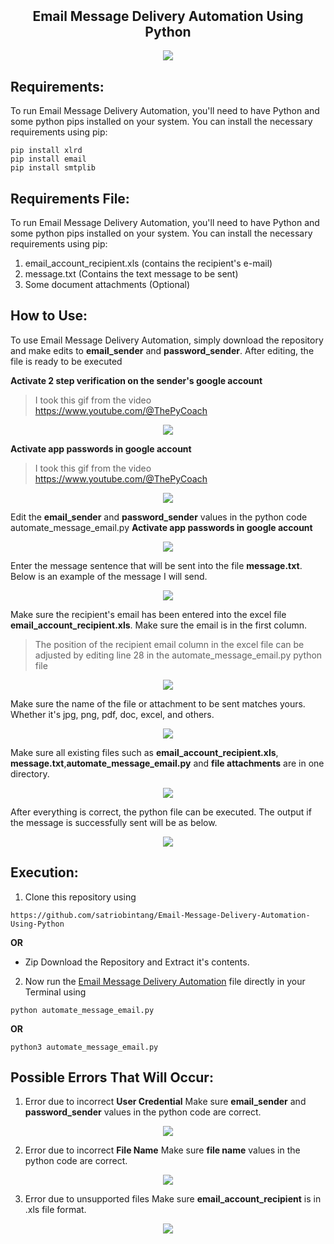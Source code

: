 <p align="center">
  <h2 align="center" style="margin-top: -4px !important;">Email Message Delivery Automation Using Python</h2>
  <p align="center">
    <a href="https://www.python.org/">
    	<img src="https://img.shields.io/badge/python-v3.8-informational">
    </a>
  </p>
</p>


## Requirements:
To run Email Message Delivery Automation, you'll need to have Python and some python pips installed on your system. You can install the necessary requirements using pip:
```
pip install xlrd
pip install email
pip install smtplib
```


## Requirements File:
To run Email Message Delivery Automation, you'll need to have Python and some python pips installed on your system. You can install the necessary requirements using pip:
1. email_account_recipient.xls (contains the recipient's e-mail)
2. message.txt (Contains the text message to be sent)
3. Some document attachments (Optional)


## How to Use:
To use Email Message Delivery Automation, simply download the repository and make edits to **email_sender** and **password_sender**. After editing, the file is ready to be executed

**Activate 2 step verification on the sender's google account**
> I took this gif from the video https://www.youtube.com/@ThePyCoach
<p align="center">
	<img src="https://github.com/satriobintang/Email-Message-Delivery-Automation-Using-Python/ImageContent/Enable 2 step verification.gif">
</p>

**Activate app passwords in google account**
> I took this gif from the video https://www.youtube.com/@ThePyCoach
<p align="center">
	<img src="https://github.com/satriobintang/Email-Message-Delivery-Automation-Using-Python/ImageContent/Use app passwords in google account.gif">
</p>

Edit the **email_sender** and **password_sender** values ​​in the python code automate_message_email.py
**Activate app passwords in google account**
<p align="center">
	<img src="https://github.com/satriobintang/Email-Message-Delivery-Automation-Using-Python/ImageContent/user_credential_settings.png">
</p>

Enter the message sentence that will be sent into the file **message.txt**. Below is an example of the message I will send.
<p align="center">
	<img src="https://github.com/satriobintang/Email-Message-Delivery-Automation-Using-Python/ImageContent/sample_message_file_contents.png">
</p>

Make sure the recipient's email has been entered into the excel file **email_account_recipient.xls**. Make sure the email is in the first column.
> The position of the recipient email column in the excel file can be adjusted by editing line 28 in the automate_message_email.py python file
<p align="center">
	<img src="https://github.com/satriobintang/Email-Message-Delivery-Automation-Using-Python/ImageContent/column_location.png">
</p>

Make sure the name of the file or attachment to be sent matches yours. Whether it's jpg, png, pdf, doc, excel, and others.
<p align="center">
	<img src="https://github.com/satriobintang/Email-Message-Delivery-Automation-Using-Python/ImageContent/attachment_name.png">
</p>

Make sure all existing files such as **email_account_recipient.xls**, **message.txt**,**automate_message_email.py** and **file attachments** are in one directory.
<p align="center">
	<img src="https://github.com/satriobintang/Email-Message-Delivery-Automation-Using-Python/ImageContent/location_all_file.png">
</p>

After everything is correct, the python file can be executed. The output if the message is successfully sent will be as below.
<p align="center">
	<img src="https://github.com/satriobintang/Email-Message-Delivery-Automation-Using-Python/ImageContent/message_successful_sent.png">
</p>


## Execution:
1.  Clone this repository using
```
https://github.com/satriobintang/Email-Message-Delivery-Automation-Using-Python
```
**OR**
- Zip Download the Repository and Extract it's contents.
2.  Now run the [Email Message Delivery Automation](https://github.com/satriobintang/Email-Message-Delivery-Automation-Using-Python) file directly in your Terminal using
```
python automate_message_email.py
```
**OR**
```
python3 automate_message_email.py
```


## Possible Errors That Will Occur:
1.  Error due to incorrect **User Credential**
Make sure **email_sender** and **password_sender** values ​​in the python code are correct.

<p align="center">
	<img src="https://github.com/satriobintang/Email-Message-Delivery-Automation-Using-Python/ImageContent/error_user_credential.png">
</p>

2.  Error due to incorrect **File Name**
Make sure **file name** values ​​in the python code are correct.

<p align="center">
	<img src="https://github.com/satriobintang/Email-Message-Delivery-Automation-Using-Python/ImageContent/error_file_name_incorrect.png">
</p>

3.  Error due to unsupported files
Make sure **email_account_recipient** is in .xls file format.

<p align="center">
	<img src="https://github.com/satriobintang/Email-Message-Delivery-Automation-Using-Python/ImageContent/xlsx_not_supported.png">
</p>
